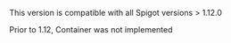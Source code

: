 This version is compatible with all Spigot versions > 1.12.0

Prior to 1.12, Container was not implemented